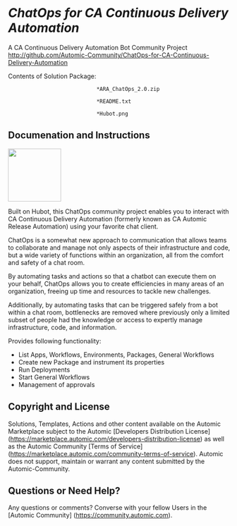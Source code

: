 *ChatOps for CA Continuous Delivery Automation*
=============


A CA Continuous Delivery Automation Bot Community Project 
http://github.com/Automic-Community/ChatOps-for-CA-Continuous-Delivery-Automation

<!-- List of attached files -->
Contents of Solution Package:

						
								*ARA_ChatOps_2.0.zip
								
								*README.txt
								
								*Hubot.png
								
						


Documenation and Instructions
---

<p><img src="https://448bb31d92917ba3390f-4a8f48d20b0d8c78b979208d38d37653.ssl.cf1.rackcdn.com/731/screenshots/Hubot.png" alt="" width="120" height="120" /></p>
<p>Built on Hubot, this ChatOps community project enables you to interact with CA Continuous Delivery Automation (formerly known as CA Automic Release Automation) using your favorite chat client.</p>
<p>ChatOps is a somewhat new approach to communication that allows teams to collaborate and manage not only aspects of their infrastructure and code, but a wide variety of functions within an organization, all from the comfort and safety of a chat room.</p>
<p>By automating tasks and actions so that a chatbot can execute them on your behalf, ChatOps allows you to create efficiencies in many areas of an organization, freeing up time and resources to tackle new challenges.</p>
<p>Additionally, by automating tasks that can be triggered safely from a bot within a chat room, bottlenecks are removed where previously only a limited subset of people had the knowledge or access to expertly manage infrastructure, code, and information.</p>
<p>Provides following functionality:</p>
<ul>
<li>List Apps, Workflows, Environments, Packages, General Workflows</li>
<li>Create new Package and instrument its properties</li>
<li>Run Deployments</li>
<li>Start General Workflows</li>
<li>Management of approvals</li>
</ul>

Copyright and License
---

Solutions, Templates, Actions and other content available on the Automic Marketplace subject to the Automic [Developers Distribution License] (https://marketplace.automic.com/developers-distribution-license) as well as the Automic Community [Terms of Service] (https://marketplace.automic.com/community-terms-of-service).
Automic does not support, maintain or warrant any content submitted by the Automic-Community.



Questions or Need Help? 
---
Any questions or comments? Converse with your fellow Users in the [Automic Community] (https://community.automic.com).